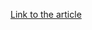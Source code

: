 [Link to the article](https://www.sentinelone.com/blog/macos-cuckoo-stealer-ensuring-detection-and-defense-as-new-samples-rapidly-emerge/)
